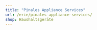 ```yaml
---
title: "Pinales Appliance Services"
url: /erie/pinales-appliance-services/
shop: Haushaltsgeräte
---
```

